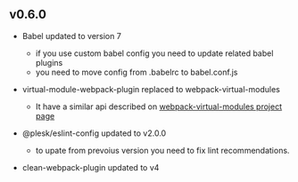 ## v0.6.0

* Babel updated to version 7
    - if you use custom babel config you need to update related babel plugins
    - you need to move config from .babelrc to babel.conf.js


* virtual-module-webpack-plugin replaced to webpack-virtual-modules
    - It have a similar api described on [webpack-virtual-modules project page](https://github.com/sysgears/webpack-virtual-modules "webpack-virtual-modules project page")


* @plesk/eslint-config updated to v2.0.0
    - to upate from prevoius version you need to fix lint recommendations.


* clean-webpack-plugin updated to v4